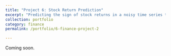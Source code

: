 ```yaml
---
title: "Project 6: Stock Return Prediction"
excerpt: "Predicting the sign of stock returns in a noisy time series tabular dataset"
collection: portfolio
category: finance
permalink: /portfolio/6-finance-project-2

---
```


Coming soon. 